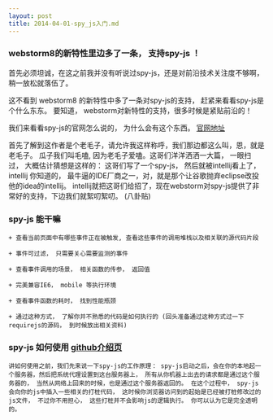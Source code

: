 ```yaml
---
layout: post
title: 2014-04-01-spy_js入门.md
---
```


### webstorm8的新特性里边多了一条， 支持spy-js ！

首先必须坦诚，在这之前我并没有听说过spy-js，还是对前沿技术关注度不够啊，稍一放松就落伍了。

这不看到 webstorm8 的新特性中多了一条对spy-js的支持， 赶紧来看看spy-js是个什么东东。 要知道， webstorm对新特性的支持，很多时候是紧贴前沿的！

我们来看看spy-js的官网怎么说的， 为什么会有这个东西。 [官网地址](http://spy-js.com/why.html)

首先了解到这作者是个老毛子，请允许我这样称呼，我们那边都这么叫，恩，就是老毛子。 瓜子我们叫毛嗑, 因为老毛子爱嗑。这哥们洋洋洒洒一大篇， 一眼扫过， 大概估计猜想是这样的： 这哥们写了一个spy-js， 然后就被intellij看上了， intellij 你知道的， 最牛逼的IDE厂商之一，对，就是那个让谷歌抛弃eclipse改投他的idea的intellij。 intellij就把这哥们给招了，现在webstorm对spy-js提供了非常好的支持，下边我们就絮叨絮叨。 (八卦贴)

### spy-js 能干嘛
    + 查看当前页面中有哪些事件正在被触发, 查看这些事件的调用堆栈以及相关联的源代码片段

    + 事件可过滤， 只需要关心需要监测的事件

    + 查看事件调用的场景， 相关函数的传参， 返回值

    + 完美兼容IE6， mobile 等执行环境

    + 查看事件函数的耗时， 找到性能瓶颈

    + 通过这种方式， 了解你并不熟悉的代码是如何执行的 (回头准备通过这种方式过一下requirejs的源码， 到时候放出相关资料)

### spy-js 如何使用 [github介绍页](https://github.com/spy-js/spy-js)

    讲如何使用之前，我们先来说一下spy-js的工作原理： spy-js启动之后，会在你的本地起一个服务器，然后把系统代理设置到这台服务器上， 所有从你机器上出去的请求都是通过这个服务器的， 当然从网络上回来的时候，也是通过这个服务器返回的。 在这个过程中， spy-js会向你的js中插入一些相关的打桩代码， 这时候你浏览器访问到的起始是已经被打桩修改过的js文件， 不过你不用担心， 这些打桩并不会影响js的逻辑执行。 你可以认为它是完全透明的。



